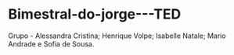 # Bimestral-do-jorge---TED
Grupo -  Alessandra Cristina;  Henrique Volpe; Isabelle Natale; Mario Andrade e Sofia de Sousa.
